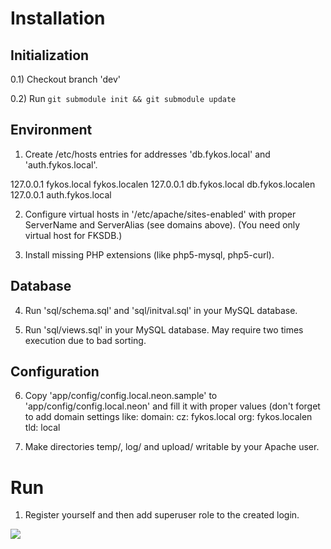 Installation
============

Initialization
--------------

0.1) Checkout branch 'dev'

0.2) Run `git submodule init && git submodule update`

Environment
-----------

1) Create /etc/hosts entries for addresses 'db.fykos.local' and 'auth.fykos.local'.

127.0.0.1   fykos.local fykos.localen 
127.0.0.1   db.fykos.local db.fykos.localen
127.0.0.1   auth.fykos.local

2) Configure virtual hosts in '/etc/apache/sites-enabled' with proper ServerName
   and ServerAlias (see domains above). (You need only virtual host for FKSDB.)

3) Install missing PHP extensions (like php5-mysql, php5-curl).

Database
--------

4) Run 'sql/schema.sql' and 'sql/initval.sql' in your MySQL database.

5) Run 'sql/views.sql' in your MySQL database. May require two times execution
   due to bad sorting.

Configuration
-------------

6) Copy 'app/config/config.local.neon.sample' to 'app/config/config.local.neon'
   and fill it with proper values (don't forget to add domain settings like:
    domain:
        cz: fykos.local
        org: fykos.localen
        tld: local

7) Make directories temp/, log/ and upload/ writable by your Apache user.


Run
===

1) Register yourself and then add superuser role to the created login.

<img src="https://img.shields.io/badge/coverage-3%25-red" />
